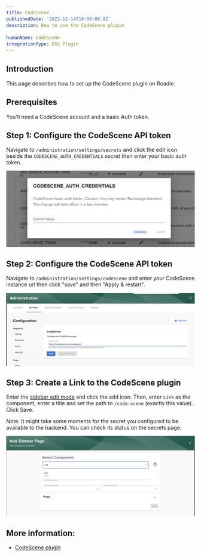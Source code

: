 ```yaml
---
title: CodeScene
publishedDate: '2022-12-14T10:00:00.0Z'
description: How to use the CodeScene plugin

humanName: CodeScene
integrationType: OSS Plugin
---
```


## Introduction

This page describes how to set up the CodeScene plugin on Roadie.

## Prerequisites

You'll need a CodeScene account and a basic Auth token.

## Step 1: Configure the CodeScene API token

Navigate to `/administration/settings/secrets` and click the edit icon beside the `CODESCENE_AUTH_CREDENTIALS` secret then
enter your basic auth token.

![Set Auth](./credentials.png)


## Step 2: Configure the CodeScene API token

Navigate to `/administration/settings/codescene` and enter your CodeScene instance url then click "save" and then "Apply & restart". 

![Set Config](./config.png)

## Step 3: Create a Link to the CodeScene plugin

Enter the [sidebar edit mode](/docs/getting-started/updating-the-ui#updating-the-sidebar) and click the add icon. Then,
enter `Link` as the component, enter a title and set the path to `/code-scene` (exactly this value). Click Save. 

Note: It might take some moments for the secret you configured to be available to the backend. You can check its status
on the secrets page.

![Create Link](./link.png)

## More information:

* [CodeScene plugin](https://github.com/backstage/backstage/tree/master/plugins/codescene)
